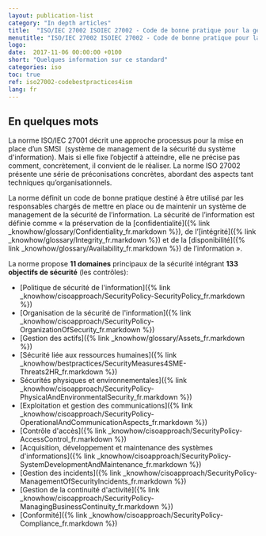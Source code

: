 ```yaml
---
layout: publication-list
category: "In depth articles"
title:  "ISO/IEC 27002 ISOIEC 27002 - Code de bonne pratique pour la gestion de la sécurité de l'information"
menutitle: "ISO/IEC 27002 ISOIEC 27002 - Code de bonne pratique pour la gestion de la sécurité de l'information"
logo:
date:  2017-11-06 00:00:00 +0100
short: "Quelques information sur ce standard"
categories: iso
toc: true
ref: iso27002-codebestpractices4ism
lang: fr
---
```

## En quelques mots
La norme ISO/IEC 27001 décrit une approche processus pour la mise en place d’un SMSI  (système de management de la sécurité du système d'information). Mais si elle fixe l’objectif à atteindre, elle ne précise pas comment, concrètement, il convient de le réaliser. La norme ISO 27002 présente une série de préconisations concrètes, abordant des aspects tant techniques qu’organisationnels.

La norme définit un code de bonne pratique destiné à être utilisé par les responsables chargés de mettre en place ou de maintenir un système de management de la sécurité de l’information. La sécurité de l’information est définie comme « la préservation de la [confidentialité]({% link _knowhow/glossary/Confidentiality_fr.markdown %}), de l’[intégrité]({% link _knowhow/glossary/Integrity_fr.markdown %}) et de la [disponibilité]({% link _knowhow/glossary/Availability_fr.markdown %}) de l’information ».

La norme propose **11 domaines** principaux de la sécurité intégrant **133 objectifs de sécurité** (les contrôles):

* [Politique de sécurité de l'information]({% link _knowhow/cisoapproach/SecurityPolicy-SecurityPolicy_fr.markdown %})
* [Organisation de la sécurité de l'information]({% link _knowhow/cisoapproach/SecurityPolicy-OrganizationOfSecurity_fr.markdown %})
* [Gestion des actifs]({% link _knowhow/glossary/Assets_fr.markdown %})
* [Sécurité liée aux ressources humaines]({% link _knowhow/bestpractices/SecurityMeasures4SME-Threats2HR_fr.markdown %})
* Sécurités physiques et environnementales]({% link _knowhow/cisoapproach/SecurityPolicy-PhysicalAndEnvironmentalSecurity_fr.markdown %})
* [Exploitation et gestion des communications]({% link _knowhow/cisoapproach/SecurityPolicy-OperationalAndCommunicationAspects_fr.markdown %})
* [Contrôle d'accès]({% link _knowhow/cisoapproach/SecurityPolicy-AccessControl_fr.markdown %})
* [Acquisition, développement et maintenance des systèmes d'informations]({% link _knowhow/cisoapproach/SecurityPolicy-SystemDevelopmentAndMaintenance_fr.markdown %})
* [Gestion des incidents]({% link _knowhow/cisoapproach/SecurityPolicy-ManagementOfSecurityIncidents_fr.markdown %})
* [Gestion de la continuité d'activité]({% link _knowhow/cisoapproach/SecurityPolicy-ManagingBusinessContinuity_fr.markdown %})
* [Conformité]({% link _knowhow/cisoapproach/SecurityPolicy-Compliance_fr.markdown %})
